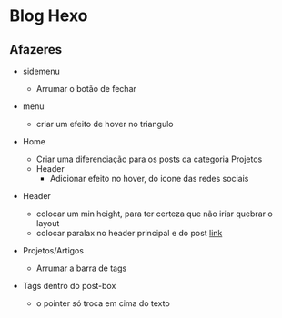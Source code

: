# Blog Hexo

## Afazeres

- sidemenu
  - Arrumar o botão de fechar

- menu
  - criar um efeito de hover no triangulo

- Home
  - Criar uma diferenciação para os posts da categoria Projetos
  - Header
    - Adicionar efeito no hover, do icone das redes sociais

- Header
  - colocar um min height, para ter certeza que não iriar quebrar o layout
  - colocar paralax no header principal e do post [link](https://willianjusten.com.br/criando-efeito-parallax-no-header/)

- Projetos/Artigos
  - Arrumar a barra de tags

- Tags dentro do post-box
  - o pointer só troca em cima do texto
